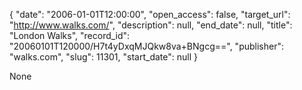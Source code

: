 {
  "date": "2006-01-01T12:00:00", 
  "open_access": false, 
  "target_url": "http://www.walks.com/", 
  "description": null, 
  "end_date": null, 
  "title": "London Walks", 
  "record_id": "20060101T120000/H7t4yDxqMJQkw8va+BNgcg==", 
  "publisher": "walks.com", 
  "slug": 11301, 
  "start_date": null
}

None